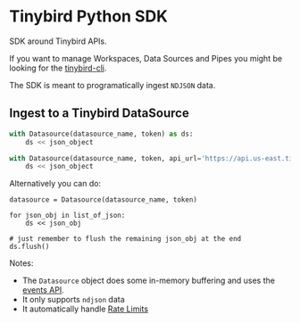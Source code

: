 # Tinybird Python SDK

SDK around Tinybird APIs.

If you want to manage Workspaces, Data Sources and Pipes you might be looking for the [tinybird-cli](https://pypi.org/project/tinybird-cli/).

The SDK is meant to programatically ingest `NDJSON` data.

## Ingest to a Tinybird DataSource

```python
with Datasource(datasource_name, token) as ds:
    ds << json_object
```

```python
with Datasource(datasource_name, token, api_url='https://api.us-east.tinybird.co') as ds:
    ds << json_object
```

Alternatively you can do:

```
datasource = Datasource(datasource_name, token)

for json_obj in list_of_json:
    ds << json_obj

# just remember to flush the remaining json_obj at the end
ds.flush()
```

Notes:
- The `Datasource` object does some in-memory buffering and uses the [events API](https://docs.tinybird.co/api-reference/datasource-api.html#post-v0-events). 
- It only supports `ndjson` data
- It automatically handle [Rate Limits](https://docs.tinybird.co/api-reference/api-reference.html#limits)
